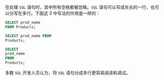在处理 `SQL` 语句时，其中所有空格都被忽略。`SQL` 语句可以写成长长的一行，也可以分写在多行。下面这 3 中写法的作用是一样的：

```sql
SELECT prod_name
FROM Products;
```

```sql
SELECT prod_name FROM
Products;
```

```sql
SELECT
prod_name
FROM
Products;
```

多数 `SQL` 开发人员认为，将 `SQL` 语句分成多行更容易阅读和调试。